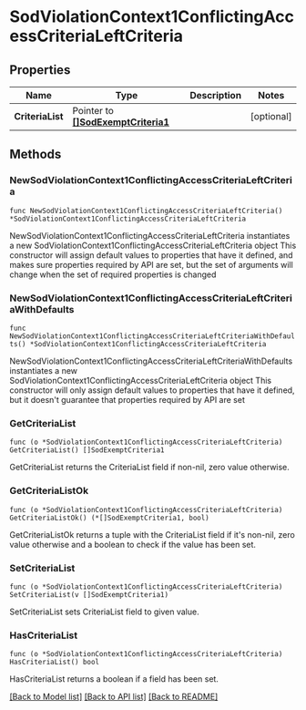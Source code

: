 # SodViolationContext1ConflictingAccessCriteriaLeftCriteria

## Properties

Name | Type | Description | Notes
------------ | ------------- | ------------- | -------------
**CriteriaList** | Pointer to [**[]SodExemptCriteria1**](SodExemptCriteria1.md) |  | [optional] 

## Methods

### NewSodViolationContext1ConflictingAccessCriteriaLeftCriteria

`func NewSodViolationContext1ConflictingAccessCriteriaLeftCriteria() *SodViolationContext1ConflictingAccessCriteriaLeftCriteria`

NewSodViolationContext1ConflictingAccessCriteriaLeftCriteria instantiates a new SodViolationContext1ConflictingAccessCriteriaLeftCriteria object
This constructor will assign default values to properties that have it defined,
and makes sure properties required by API are set, but the set of arguments
will change when the set of required properties is changed

### NewSodViolationContext1ConflictingAccessCriteriaLeftCriteriaWithDefaults

`func NewSodViolationContext1ConflictingAccessCriteriaLeftCriteriaWithDefaults() *SodViolationContext1ConflictingAccessCriteriaLeftCriteria`

NewSodViolationContext1ConflictingAccessCriteriaLeftCriteriaWithDefaults instantiates a new SodViolationContext1ConflictingAccessCriteriaLeftCriteria object
This constructor will only assign default values to properties that have it defined,
but it doesn't guarantee that properties required by API are set

### GetCriteriaList

`func (o *SodViolationContext1ConflictingAccessCriteriaLeftCriteria) GetCriteriaList() []SodExemptCriteria1`

GetCriteriaList returns the CriteriaList field if non-nil, zero value otherwise.

### GetCriteriaListOk

`func (o *SodViolationContext1ConflictingAccessCriteriaLeftCriteria) GetCriteriaListOk() (*[]SodExemptCriteria1, bool)`

GetCriteriaListOk returns a tuple with the CriteriaList field if it's non-nil, zero value otherwise
and a boolean to check if the value has been set.

### SetCriteriaList

`func (o *SodViolationContext1ConflictingAccessCriteriaLeftCriteria) SetCriteriaList(v []SodExemptCriteria1)`

SetCriteriaList sets CriteriaList field to given value.

### HasCriteriaList

`func (o *SodViolationContext1ConflictingAccessCriteriaLeftCriteria) HasCriteriaList() bool`

HasCriteriaList returns a boolean if a field has been set.


[[Back to Model list]](../README.md#documentation-for-models) [[Back to API list]](../README.md#documentation-for-api-endpoints) [[Back to README]](../README.md)


